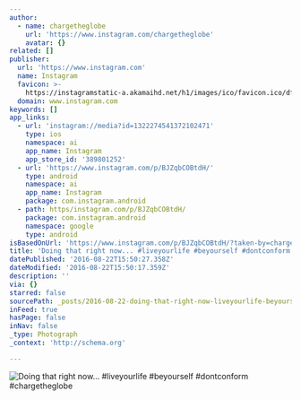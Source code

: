 ```yaml
---
author:
  - name: chargetheglobe
    url: 'https://www.instagram.com/chargetheglobe'
    avatar: {}
related: []
publisher:
  url: 'https://www.instagram.com'
  name: Instagram
  favicon: >-
    https://instagramstatic-a.akamaihd.net/h1/images/ico/favicon.ico/dfa85bb1fd63.ico
  domain: www.instagram.com
keywords: []
app_links:
  - url: 'instagram://media?id=1322274541372102471'
    type: ios
    namespace: ai
    app_name: Instagram
    app_store_id: '389801252'
  - url: 'https://www.instagram.com/p/BJZqbCOBtdH/'
    type: android
    namespace: ai
    app_name: Instagram
    package: com.instagram.android
  - path: https/instagram.com/p/BJZqbCOBtdH/
    package: com.instagram.android
    namespace: google
    type: android
isBasedOnUrl: 'https://www.instagram.com/p/BJZqbCOBtdH/?taken-by=chargetheglobe'
title: 'Doing that right now... #liveyourlife #beyourself #dontconform #chargetheglobe'
datePublished: '2016-08-22T15:50:27.358Z'
dateModified: '2016-08-22T15:50:17.359Z'
description: ''
via: {}
starred: false
sourcePath: _posts/2016-08-22-doing-that-right-now-liveyourlife-beyourself-dontconfo.md
inFeed: true
hasPage: false
inNav: false
_type: Photograph
_context: 'http://schema.org'

---
```

![Doing that right now... #liveyourlife #beyourself #dontconform #chargetheglobe](https://scontent.cdninstagram.com/t51.2885-15/e15/13671874_1820730854822578_966088804_n.jpg?ig_cache_key=MTMyMjI3NDU0MTM3MjEwMjQ3MQ%3D%3D.2)